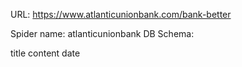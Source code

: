 URL: https://www.atlanticunionbank.com/bank-better

Spider name: atlanticunionbank
DB Schema:

title
content
date